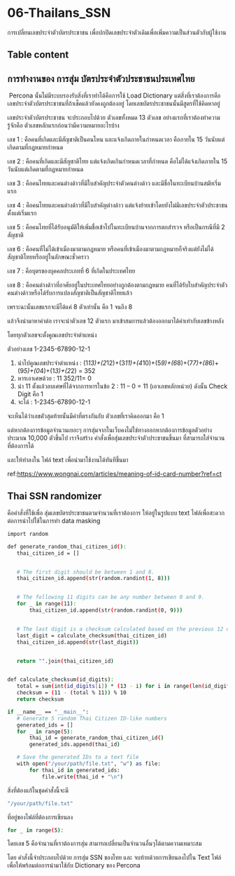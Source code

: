 # 06-Thailans_SSN

การเปลี่ยนเลขประจำตัวบัตรประชาชน เพื่อปกปิดเลขประจำตัวเดิมเพื่อเพิ่มความเป็นส่วนตัวกับผู้ใช้งาน 

## Table content


      
## การทำงานของ การสุ่ม บัตรประจำตัวประชาชนประเทศไทย

 Percona นั้นไม่มีระบบรองรับสิ่งที่เราทำได้คือการใช้ Load Dictionary แต่สิ่งที่เราต้องการคือ เลขประจำตัวบัตรประชาชนที่ถ้าเช็คแล้วยังคงถูกต้องอยู่ โดยเลขบัตรประชาชนนั้นมีสูตรที่ใช้คิดหาอยู่ 
 
 เลขประจำตัวบัตรประชาชน จะประกอบไปด้วย ตัวเลขทั้งหมด 13 ตัวเลข
อย่างแรกที่เราต้องทำความรู้จักคือ ตัวเลขหลักแรกก่อนว่ามีความหมายอะไรบ้าง

เลข 1 : คือคนที่เกิดและมีสัญชาติเป็นคนไหน และแจ้งเกิดภายในกำหนดเวลา คือภายใน 15 วันนับแต่เกิดตามที่กฎหมายกำหนด

เลข 2 : คือคนที่เกิดและมีสัญชาติไทย แต่แจ้งเกิดเกินกำหนดเวลาที่กำหนด คือไม่ได้แจ้งเกิดภายใน 15 วันนับแต่เกิดตามที่กฎหมายกำหนด

เลข 3 : คือคนไทยและคนต่างด้าวที่มีใบสำคัญประจำตัวคนต่างด้าว และมีชื่อในทะเบียนบ้านสมัยเริ่มแรก

เลข 4 : คือคนไทยและคนต่างด้าวที่มีใบสำคัญต่างด้าว แต่แจ้งย้ายเข้าโดยยังไม่มีเลขประจำตัวประชาชนตั้งแต่เริ่มแรก

เลข 5 : คือคนไทยที่ได้รับอนุมัติให้เพิ่มชื่อเข้าไปในทะเบียนบ้านจากการตกสำรวจ หรือเป็นกรณีที่มี 2 สัญชาติ

เลข 6 : คือคนที่ไม่ได้เข้าเมืองมาตามกฎหมาย หรือคนที่เข้าเมืองมาตามกฎหมายก็จริงแต่ยังไม่ได้สัญชาติไทยหรืออยู่ในลักษณะชั่วคราว

เลข 7 : คือบุตรของบุคคลประเภทที่ 6 ที่เกิดในประเทศไทย

เลข 8 : คือคนต่างด้าวที่อาศัยอยู่ในประเทศไทยอย่างถูกต้องตามกฎหมาย คนที่ได้รับใบสำคัญประจำตัวคนต่างด้าวหรือได้รับการแปลงสัญชาติเป็นสัญชาติไทยแล้ว 

เพราะฉะนั้นเลขแรกจะมีได้แค่ 8 ตัวเท่านั้น คือ 1 จนถึง 8 

แล้วจึงนำมาหาค่าต่อ เราจะนำตัวเลข 12 ตัวแรก มาเข้าสมการแล้วต้องออกมาได้ค่าเท่ากับเลขข้างหลัง 

โดยทุกตัวเลขจะตั้งคูณเลขประจำตำแหน่ง

ตัวอย่างเลข 1-2345-67890-12-1

1. นำไปคูณเลขประจำตำแหน่ง : (1*13)+(2*12)+(3*11)+(4*10)+(5*9)+(6*8)+(7*7)+(8*6)+(9*5)+(0*4)+(1*3)+(2*2) = 352
2. หารเอาเศษด้วย : 11 352/11= 0
3. นำ 11 ตั้งแล้วลบเศษที่ได้จากการหารในข้อ 2 : 11 – 0 = 11 (เอาเลขหลักหน่วย) ดังนั้น Check Digit คือ 1
4. จะได้ : 1-2345-67890-12-1

จะเห็นได้ว่าเลขตัวสุดท้ายนั้นมีค่าที่ตรงกันกับ ตัวเลขที่เราคิดออกมา คือ 1

แต่หากต้องการข้อมูลจำนวนเยอะๆ การสุ่มจากในเว็บคงไม่ใช่ทางออกหากต้องการข้อมูลตัวอย่างประมาณ 10,000 ตัวขึ้นไป เราจึงสร้าง คำสั่งเพื่อสุ่มเลขประจำตัวประชาชนขึ้นมา ที่สามารถใส่จำนวนที่ต้องการได้

และให้ทำลงใน ไฟล์ text เพื่อนำมาใช้งานได้ทันทีขึ้นมา

ref:https://www.wongnai.com/articles/meaning-of-id-card-number?ref=ct

## Thai SSN randomizer

คือคำสั่งที่ใช้เพื่อ สุ่มเลขบัตรประชาชนตามจำนวนที่เราต้องการ ให้อยู่ในรูปแบบ text ไฟล์เพื่อสะดวกต่อการนำไปใช้ในการทำ data masking

```bash
import random

def generate_random_thai_citizen_id():
   thai_citizen_id = []


   # The first digit should be between 1 and 8.
   thai_citizen_id.append(str(random.randint(1, 8)))


   # The following 11 digits can be any number between 0 and 9.
   for _ in range(11):
       thai_citizen_id.append(str(random.randint(0, 9)))


   # The last digit is a checksum calculated based on the previous 12 digits.
   last_digit = calculate_checksum(thai_citizen_id)
   thai_citizen_id.append(str(last_digit))


   return "".join(thai_citizen_id)


def calculate_checksum(id_digits):
   total = sum(int(id_digits[i]) * (13 - i) for i in range(len(id_digits)))
   checksum = (11 - (total % 11)) % 10
   return checksum

if __name__ == "__main__":
   # Generate 5 random Thai Citizen ID-like numbers
   generated_ids = []
   for _ in range(5):
       thai_id = generate_random_thai_citizen_id()
       generated_ids.append(thai_id)

   # Save the generated IDs to a text file
   with open("/your/path/file.txt", "w") as file:
       for thai_id in generated_ids:
           file.write(thai_id + "\n")
```
สิ่งที่ต้องแก้ในชุดคำสั่งนี้จะมี 

```bash
"/your/path/file.txt"
```
ที่อยู่ของไฟล์ที่ต้องการเขียนลง

```bash
for _ in range(5):
```
โดยเลข 5 คือจำนวนที่เราต้องการสุ่ม สามารถเปลี่ยนเป็นจำนวนอื่นๆได้ตามความเหมาะสม

โดย คำสั่งนี้จำประกอบไปด้วย การสุ่ม SSN ของไทย และ จบท้ายด้วยการเขียนลงไปใน Text ไฟล์ เพื่อให้พร้อมต่อการนำมาใช้กับ Dictionary ของ Percona 

